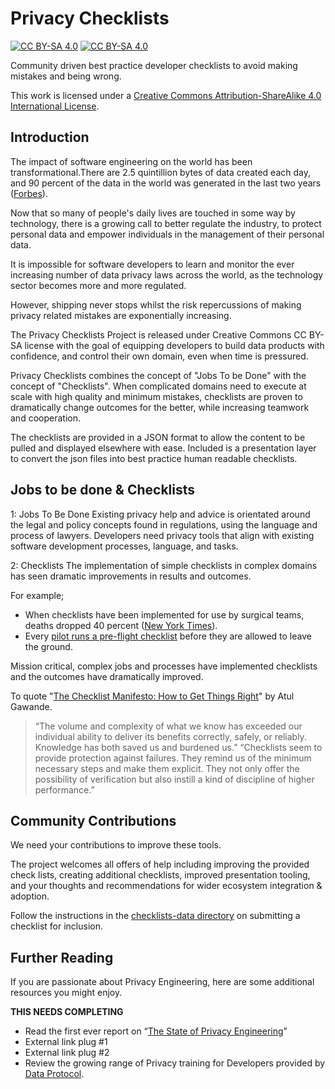 # Privacy Checklists

[![CC BY-SA 4.0][cc-by-sa-shield]][cc-by-sa]
[![CC BY-SA 4.0][cc-by-sa-image]][cc-by-sa]

Community driven best practice developer checklists to avoid making mistakes and being wrong.

This work is licensed under a [Creative Commons Attribution-ShareAlike 4.0 International License][cc-by-sa].

[cc-by-sa]: https://creativecommons.org/licenses/by-sa/4.0/
[cc-by-sa-image]: https://licensebuttons.net/l/by-sa/4.0/88x31.png
[cc-by-sa-shield]: https://img.shields.io/badge/License-CC%20BY--SA%204.0-lightgrey.svg

## Introduction

The impact of software engineering on the world has been transformational.There are 2.5 quintillion bytes of data created each day, and 90 percent of the data in the world was generated in the last two years ([Forbes](https://www.forbes.com/sites/bernardmarr/2018/05/21/how-much-data-do-we-create-every-day-the-mind-blowing-stats-everyone-should-read/?sh=42543fe860ba)).

Now that so many of people's daily lives are touched in some way by technology, there is a growing call to better regulate the industry, to protect personal data and empower individuals in the management of their personal data.

It is impossible for software developers to learn and monitor the ever increasing number of data privacy laws across the world, as the technology sector becomes more and more regulated.

However, shipping never stops whilst the risk repercussions of making privacy related mistakes are exponentially increasing.

The Privacy Checklists Project is released under Creative Commons CC BY-SA license with the goal of equipping developers to build data products with confidence, and control their own domain, even when time is pressured.

Privacy Checklists combines the concept of "Jobs To be Done" with the concept of "Checklists". When complicated domains need to execute at scale with high quality and minimum mistakes, checklists are proven to dramatically change outcomes for the better, while increasing teamwork and cooperation.

The checklists are provided in a JSON format to allow the content to be pulled and displayed elsewhere with ease. Included is a presentation layer to convert the json files into best practice human readable checklists.

## Jobs to be done & Checklists

1: Jobs To Be Done
Existing privacy help and advice is orientated around the legal and policy concepts found in regulations, using the language and process of lawyers. Developers need privacy tools that align with existing software development processes, language, and tasks.

2: Checklists
The implementation of simple checklists in complex domains has seen dramatic improvements in results and outcomes.

For example;

- When checklists have been implemented for use by surgical teams, deaths dropped 40 percent ([New York Times](https://www.nytimes.com/2009/01/20/health/20surgery.html)).
- Every [pilot runs a pre-flight checklist](https://www.aopa.org/training-and-safety/students/presolo/skills/before-takeoff-checklist) before they are allowed to leave the ground.

Mission critical, complex jobs and processes have implemented checklists and the outcomes have dramatically improved.

To quote "[The Checklist Manifesto: How to Get Things Right](https://www.amazon.com/Checklist-Manifesto-How-Things-Right-ebook/dp/B0030V0PEW/ref=sr_1_1?crid=118YTNHN89QT7&dchild=1&keywords=the+checklist+manifesto&qid=1623581469&sprefix=the+checklist+m%2Caps%2C210&sr=8-1)" by Atul Gawande.

> “The volume and complexity of what we know has exceeded our individual ability to deliver its benefits correctly, safely, or reliably. Knowledge has both saved us and burdened us.”
> “Checklists seem to provide protection against failures. They remind us of the minimum necessary steps and make them explicit. They not only offer the possibility of verification but also instill a kind of discipline of higher performance.”

## Community Contributions

We need your contributions to improve these tools.

The project welcomes all offers of help including improving the provided check lists, creating additional checklists, improved presentation tooling, and your thoughts and recommendations for wider ecosystem integration & adoption.

Follow the instructions in the [checklists-data directory](/checklists-data/README.md) on submitting a checklist for inclusion.

## Further Reading

If you are passionate about Privacy Engineering, here are some additional resources you might enjoy.

**THIS NEEDS COMPLETING**

- Read the first ever report on “[The State of Privacy Engineering](https://dataprotocol.com)”
- External link plug #1
- External link plug #2
- Review the growing range of Privacy training for Developers provided by [Data Protocol](https://dataprotocol.com).
